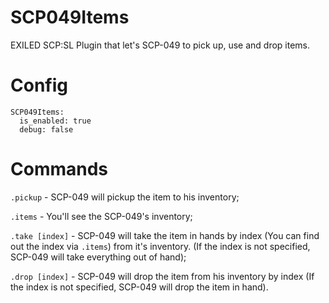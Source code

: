 # SCP049Items
EXILED SCP:SL Plugin that let's SCP-049 to pick up, use and drop items.

# Config
```
SCP049Items:
  is_enabled: true
  debug: false
```

# Commands
`.pickup` - SCP-049 will pickup the item to his inventory;

`.items` - You'll see the SCP-049's inventory;

`.take [index]` - SCP-049 will take the item in hands by index (You can find out the index via `.items`) from it's inventory. (If the index is not specified, SCP-049 will take everything out of hand);

`.drop [index]` - SCP-049 will drop the item from his inventory by index (If the index is not specified, SCP-049 will drop the item in hand).
